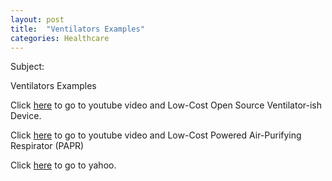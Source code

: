 ```yaml
---
layout: post
title:  "Ventilators Examples"
categories: Healthcare
---
```


Subject:

Ventilators Examples

 Click <a href="https://www.youtube.com/watch?v=n57u1NvXBgw">here</a> to go to youtube video and Low-Cost Open Source Ventilator-ish Device.

 Click <a href="https://www.youtube.com/watch?v=oS6GA83nbds">here</a> to go to youtube video and Low-Cost Powered Air-Purifying Respirator (PAPR)


 Click <a href="https://www.devops.engineering/">here</a> to go to yahoo.
